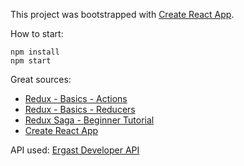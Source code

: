 This project was bootstrapped with [Create React App](https://github.com/facebookincubator/create-react-app).

How to start:

```
npm install
npm start
```

Great sources:
* [Redux - Basics - Actions](http://redux.js.org/docs/basics/Actions.html)
* [Redux - Basics - Reducers](http://redux.js.org/docs/basics/Reducers.html)
* [Redux Saga - Beginner Tutorial](https://redux-saga.js.org/docs/introduction/BeginnerTutorial.html)
* [Create React App](https://github.com/facebookincubator/create-react-app)

API used: [Ergast Developer API](http://ergast.com/mrd/)